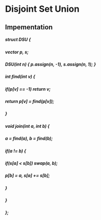 # Disjoint Set Union

## Impementation

##### struct DSU {
#####   vector<int> p, s;
#####   DSU(int n) { p.assign(n, -1), s.assign(n, 1); }
#####   int find(int v) {
#####     if(p[v] == -1) return v;
#####     return p[v] = find(p[v]);
#####   }
#####   void join(int a, int b) {
#####     a = find(a), b = find(b);
#####     if(a != b) {
#####       if(s[a] < s[b]) swap(a, b);
#####       p[b] = a, s[a] += s[b];
#####     }
#####   }
##### };

